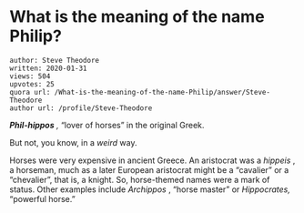 # What is the meaning of the name Philip?

	author: Steve Theodore
	written: 2020-01-31
	views: 504
	upvotes: 25
	quora url: /What-is-the-meaning-of-the-name-Philip/answer/Steve-Theodore
	author url: /profile/Steve-Theodore


___Phil-hippos___ _,_ “lover of horses” in the original Greek.

But not, you know, in a _weird_ way.

Horses were very expensive in ancient Greece. An aristocrat was a _hippeis_ , a horseman, much as a later European aristocrat might be a “cavalier” or a “chevalier”, that is, a knight. So, horse-themed names were a mark of status. Other examples include _Archippos_ , “horse master” or _Hippocrates,_ “powerful horse.”

